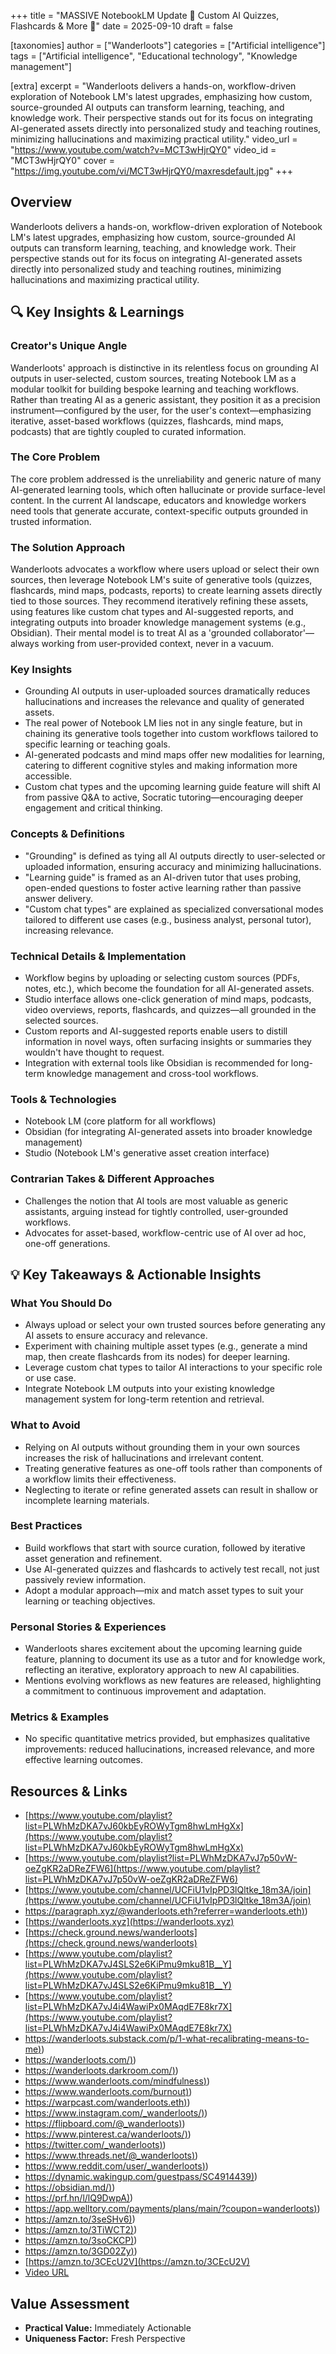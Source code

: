 +++
title = "MASSIVE NotebookLM Update 📝 Custom AI Quizzes, Flashcards & More 👀"
date = 2025-09-10
draft = false

[taxonomies]
author = ["Wanderloots"]
categories = ["Artificial intelligence"]
tags = ["Artificial intelligence", "Educational technology", "Knowledge management"]

[extra]
excerpt = "Wanderloots delivers a hands-on, workflow-driven exploration of Notebook LM's latest upgrades, emphasizing how custom, source-grounded AI outputs can transform learning, teaching, and knowledge work. Their perspective stands out for its focus on integrating AI-generated assets directly into personalized study and teaching routines, minimizing hallucinations and maximizing practical utility."
video_url = "https://www.youtube.com/watch?v=MCT3wHjrQY0"
video_id = "MCT3wHjrQY0"
cover = "https://img.youtube.com/vi/MCT3wHjrQY0/maxresdefault.jpg"
+++

## Overview

Wanderloots delivers a hands-on, workflow-driven exploration of Notebook LM's latest upgrades, emphasizing how custom, source-grounded AI outputs can transform learning, teaching, and knowledge work. Their perspective stands out for its focus on integrating AI-generated assets directly into personalized study and teaching routines, minimizing hallucinations and maximizing practical utility.

## 🔍 Key Insights & Learnings

### Creator's Unique Angle
Wanderloots' approach is distinctive in its relentless focus on grounding AI outputs in user-selected, custom sources, treating Notebook LM as a modular toolkit for building bespoke learning and teaching workflows. Rather than treating AI as a generic assistant, they position it as a precision instrument—configured by the user, for the user's context—emphasizing iterative, asset-based workflows (quizzes, flashcards, mind maps, podcasts) that are tightly coupled to curated information.

### The Core Problem
The core problem addressed is the unreliability and generic nature of many AI-generated learning tools, which often hallucinate or provide surface-level content. In the current AI landscape, educators and knowledge workers need tools that generate accurate, context-specific outputs grounded in trusted information.

### The Solution Approach
Wanderloots advocates a workflow where users upload or select their own sources, then leverage Notebook LM's suite of generative tools (quizzes, flashcards, mind maps, podcasts, reports) to create learning assets directly tied to those sources. They recommend iteratively refining these assets, using features like custom chat types and AI-suggested reports, and integrating outputs into broader knowledge management systems (e.g., Obsidian). Their mental model is to treat AI as a 'grounded collaborator'—always working from user-provided context, never in a vacuum.

### Key Insights
- Grounding AI outputs in user-uploaded sources dramatically reduces hallucinations and increases the relevance and quality of generated assets.
- The real power of Notebook LM lies not in any single feature, but in chaining its generative tools together into custom workflows tailored to specific learning or teaching goals.
- AI-generated podcasts and mind maps offer new modalities for learning, catering to different cognitive styles and making information more accessible.
- Custom chat types and the upcoming learning guide feature will shift AI from passive Q&A to active, Socratic tutoring—encouraging deeper engagement and critical thinking.

### Concepts & Definitions
- "Grounding" is defined as tying all AI outputs directly to user-selected or uploaded information, ensuring accuracy and minimizing hallucinations.
- "Learning guide" is framed as an AI-driven tutor that uses probing, open-ended questions to foster active learning rather than passive answer delivery.
- "Custom chat types" are explained as specialized conversational modes tailored to different use cases (e.g., business analyst, personal tutor), increasing relevance.

### Technical Details & Implementation
- Workflow begins by uploading or selecting custom sources (PDFs, notes, etc.), which become the foundation for all AI-generated assets.
- Studio interface allows one-click generation of mind maps, podcasts, video overviews, reports, flashcards, and quizzes—all grounded in the selected sources.
- Custom reports and AI-suggested reports enable users to distill information in novel ways, often surfacing insights or summaries they wouldn't have thought to request.
- Integration with external tools like Obsidian is recommended for long-term knowledge management and cross-tool workflows.

### Tools & Technologies
- Notebook LM (core platform for all workflows)
- Obsidian (for integrating AI-generated assets into broader knowledge management)
- Studio (Notebook LM's generative asset creation interface)

### Contrarian Takes & Different Approaches
- Challenges the notion that AI tools are most valuable as generic assistants, arguing instead for tightly controlled, user-grounded workflows.
- Advocates for asset-based, workflow-centric use of AI over ad hoc, one-off generations.

## 💡 Key Takeaways & Actionable Insights

### What You Should Do
- Always upload or select your own trusted sources before generating any AI assets to ensure accuracy and relevance.
- Experiment with chaining multiple asset types (e.g., generate a mind map, then create flashcards from its nodes) for deeper learning.
- Leverage custom chat types to tailor AI interactions to your specific role or use case.
- Integrate Notebook LM outputs into your existing knowledge management system for long-term retention and retrieval.

### What to Avoid
- Relying on AI outputs without grounding them in your own sources increases the risk of hallucinations and irrelevant content.
- Treating generative features as one-off tools rather than components of a workflow limits their effectiveness.
- Neglecting to iterate or refine generated assets can result in shallow or incomplete learning materials.

### Best Practices
- Build workflows that start with source curation, followed by iterative asset generation and refinement.
- Use AI-generated quizzes and flashcards to actively test recall, not just passively review information.
- Adopt a modular approach—mix and match asset types to suit your learning or teaching objectives.

### Personal Stories & Experiences
- Wanderloots shares excitement about the upcoming learning guide feature, planning to document its use as a tutor and for knowledge work, reflecting an iterative, exploratory approach to new AI capabilities.
- Mentions evolving workflows as new features are released, highlighting a commitment to continuous improvement and adaptation.

### Metrics & Examples
- No specific quantitative metrics provided, but emphasizes qualitative improvements: reduced hallucinations, increased relevance, and more effective learning outcomes.

## Resources & Links

- [https://www.youtube.com/playlist?list=PLWhMzDKA7vJ60kbEyROWyTgm8hwLmHgXx](https://www.youtube.com/playlist?list=PLWhMzDKA7vJ60kbEyROWyTgm8hwLmHgXx)
- [https://www.youtube.com/playlist?list=PLWhMzDKA7vJ7p50vW-oeZgKR2aDReZFW6](https://www.youtube.com/playlist?list=PLWhMzDKA7vJ7p50vW-oeZgKR2aDReZFW6)
- [https://www.youtube.com/channel/UCFiU1vIpPD3lQltke_18m3A/join](https://www.youtube.com/channel/UCFiU1vIpPD3lQltke_18m3A/join)
- [https://paragraph.xyz/@wanderloots.eth?referrer=wanderloots.eth)](https://paragraph.xyz/@wanderloots.eth?referrer=wanderloots.eth))
- [https://wanderloots.xyz](https://wanderloots.xyz)
- [https://check.ground.news/wanderloots](https://check.ground.news/wanderloots)
- [https://www.youtube.com/playlist?list=PLWhMzDKA7vJ4SLS2e6KiPmu9mku81B__Y](https://www.youtube.com/playlist?list=PLWhMzDKA7vJ4SLS2e6KiPmu9mku81B__Y)
- [https://www.youtube.com/playlist?list=PLWhMzDKA7vJ4i4WawiPx0MAqdE7E8kr7X](https://www.youtube.com/playlist?list=PLWhMzDKA7vJ4i4WawiPx0MAqdE7E8kr7X)
- [https://wanderloots.substack.com/p/1-what-recalibrating-means-to-me)](https://wanderloots.substack.com/p/1-what-recalibrating-means-to-me))
- [https://wanderloots.com/)](https://wanderloots.com/))
- [https://wanderloots.darkroom.com/)](https://wanderloots.darkroom.com/))
- [https://www.wanderloots.com/mindfulness)](https://www.wanderloots.com/mindfulness))
- [https://www.wanderloots.com/burnout)](https://www.wanderloots.com/burnout))
- [https://warpcast.com/wanderloots.eth)](https://warpcast.com/wanderloots.eth))
- [https://www.instagram.com/_wanderloots/)](https://www.instagram.com/_wanderloots/))
- [https://flipboard.com/@_wanderloots)](https://flipboard.com/@_wanderloots))
- [https://www.pinterest.ca/wanderloots/)](https://www.pinterest.ca/wanderloots/))
- [https://twitter.com/_wanderloots)](https://twitter.com/_wanderloots))
- [https://www.threads.net/@_wanderloots)](https://www.threads.net/@_wanderloots))
- [https://www.reddit.com/user/_wanderloots)](https://www.reddit.com/user/_wanderloots))
- [https://dynamic.wakingup.com/guestpass/SC4914439)](https://dynamic.wakingup.com/guestpass/SC4914439))
- [https://obsidian.md/)](https://obsidian.md/))
- [https://prf.hn/l/lQ9DwpA)](https://prf.hn/l/lQ9DwpA))
- [https://app.welltory.com/payments/plans/main/?coupon=wanderloots)](https://app.welltory.com/payments/plans/main/?coupon=wanderloots))
- [https://amzn.to/3seSHv6)](https://amzn.to/3seSHv6))
- [https://amzn.to/3TiWCT2)](https://amzn.to/3TiWCT2))
- [https://amzn.to/3soCKCP)](https://amzn.to/3soCKCP))
- [https://amzn.to/3GD02Zy)](https://amzn.to/3GD02Zy))
- [https://amzn.to/3CEcU2V](https://amzn.to/3CEcU2V)
- [Video URL](https://www.youtube.com/watch?v=MCT3wHjrQY0)

## Value Assessment
- **Practical Value:** Immediately Actionable
- **Uniqueness Factor:** Fresh Perspective

